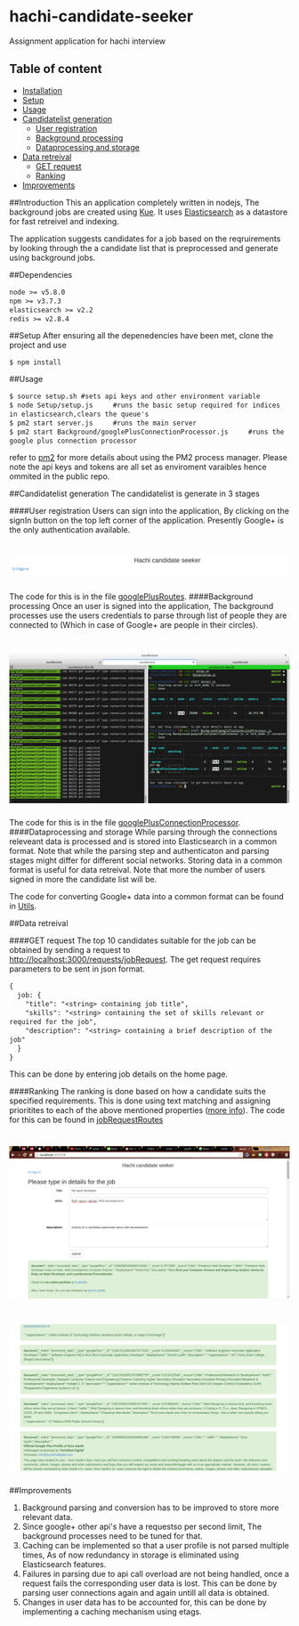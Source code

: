 # hachi-candidate-seeker
Assignment application for hachi interview

## Table of content

- [Installation](#introduction)
- [Setup](#setup)
- [Usage](#usage)
- [Candidatelist generation](#candidatelist-generation)
    - [User registration](#user-registration)
    - [Background processing](#background-processing)
    - [Dataprocessing and storage](#dataprocessing-and-storage)
- [Data retreival](#data-retreival)
    - [GET request](#get-request)
    - [Ranking](#ranking)
- [Improvements](#improvements)

##Introduction
This an application completely written in nodejs, The background jobs are created using [Kue](https://github.com/Automattic/kue). It uses [Elasticsearch](https://www.elastic.co/products/elasticsearch) as a datastore for fast retreivel and indexing.

The application suggests candidates for a job based on the reqruirements by looking through the a candidate list that is preprocessed and generate using background jobs. 

##Dependencies
    
    node >= v5.8.0
    npm >= v3.7.3
    elasticsearch >= v2.2
    redis >= v2.8.4

##Setup
  After ensuring all the depenedencies have been met, clone the project and use

    $ npm install
  
##Usage

    $ source setup.sh #sets api keys and other environment variable
    $ node Setup/setup.js     #runs the basic setup required for indices in elasticsearch,clears the queue's
    $ pm2 start server.js     #runs the main server
    $ pm2 start Background/googlePlusConnectionProcessor.js     #runs the google plus connection processor
refer to [pm2](https://github.com/Unitech/pm2) for more details about using the PM2 process manager. Please note the api  keys and tokens are all set as enviroment varaibles hence ommited in the public repo.

##Candidatelist generation
The candidatelist is generate in 3 stages

####User registration
Users can sign into the application, By clicking on the signIn button on the top left corner of the application.
Presently Google+ is the only authentication available. 

# ![pageres](media/signIn.png)

The code for this is in the file [googlePlusRoutes](Routes/googlePlusRoutes.js).
####Background processing
Once an user is signed into the application, The background processes use the users credentials to parse through list of people they are connected to (Which in case of Google+ are people in their circles).

# ![pageres](media/back.png)

The code for this is in the file [googlePlusConnectionProcessor](Background/googlePlusConnectionProcessor.js).
####Dataprocessing and storage
While parsing through the connections releveant data is processed and is stored into Elasticsearch in a common format. Note that while the parsing step and authenticaton and parsing stages might differ for different social networks. Storing data in a common format is useful for data retreival. Note that more the number of users signed in more the candidate list will be.


The code for converting Google+ data into a common format can be found in [Utils](Utils/Utils.js).

##Data retreival

####GET request
The top 10 candidates suitable for the job can be obtained by sending a request to [http://localhost:3000/requests/jobRequest](http://slocalhost:3000/requests/jobRequest). The get request requires parameters to be sent in json format.

    {
      job: {
        "title": "<string> containing job title",
        "skills": "<string> containing the set of skills relevant or required for the job",
        "description": "<string> containing a brief description of the job"
      }
    }
This can be done by entering job details on the home page. 

####Ranking
The ranking is done based on how a candidate suits the specified requirements. This is done using text matching and assigning prioritites to each of the above mentioned properties ([more info](https://www.elastic.co/guide/en/elasticsearch/guide/current/_boosting_query_clauses.html)). The code for this can be found in  [jobRequestRoutes](Requests/jobRequestRoutes.js)

# ![pageres](media/enter.png)

# ![pageres](media/results.png)

##Improvements
1.  Background parsing and conversion has to be improved to store more relevant data.
2.  Since google+ other api's have a requestso per second limit, The background processes need to be tuned for that.
3.  Caching can be implemented so that a user profile is not parsed multiple times, As of now redundancy in storage is eliminated using Elasticsearch features.
4.  Failures in parsing due to api call overload are not being handled, once a request fails the corresponding user data is lost. This can be done by parsing user connections again and again untill all data is obtained.
5.  Changes in user data has to be accounted for, this can be done by implementing a caching mechanism using etags.

